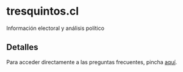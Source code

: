 # tresquintos.cl
Información electoral y análisis político


## Detalles

Para acceder directamente a las preguntas frecuentes, pincha [aquí](https://tresquintos.cl/faq/).
